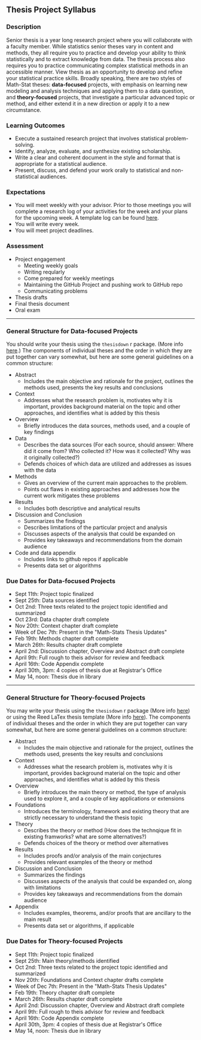 ## Thesis Project Syllabus

### Description

Senior thesis is a year long research project where you will collaborate with a faculty member. While statistics senior theses vary in content and methods, they all require you to practice and develop your ability to think statistically and to extract knowledge from data.  The thesis process also requires you to practice communicating complex statistical methods in an accessible manner.  View thesis as an opportunity to develop and refine your statistical practice skills. Broadly speaking, there are two styles of Math-Stat theses: **data-focused** projects, with emphasis on learning new modeling and analysis techniques and applying them to a data question, and **theory-focused** projects, that investigate a particular advanced topic or method, and either extend it in a new direction or apply it to a new circumstance.

### Learning Outcomes

* Execute a sustained research project that involves statistical problem-solving.
* Identify, analyze, evaluate, and synthesize existing scholarship.
* Write a clear and coherent document in the style and format that is appropriate for a statistical audience.
* Present, discuss, and defend your work orally to statistical and non-statistical audiences.

### Expectations

* You will meet weekly with your advisor.  Prior to those meetings you will complete a research log of your activities for the week and your plans for the upcoming week.  A template log can be found [here](https://github.com/Reed-Statistics/thesis/blob/master/template_log.md).  
* You will write every week.  
* You will meet project deadlines.

### Assessment

* Project engagement
    + Meeting weekly goals
    + Writing reqularly
    + Come prepared for weekly meetings
    + Maintaining the GitHub Project and pushing work to GitHub repo
    + Communicating problems
* Thesis drafts
* Final thesis document
* Oral exam

************************************



### General Structure for Data-focused Projects

You should write your thesis using the `thesisdown` r package. (More info [here](https://github.com/ismayc/thesisdown).) The components of individual theses and the order in which they are put together can vary somewhat, but here are some general guidelines on a common structure:

* Abstract
    + Includes the main objective and rationale for the project, outlines the methods used, presents the key results and conclusions
* Context
    + Addresses what the research problem is, motivates why it is important, provides background material on the topic and other approaches, and identifies what is added by this thesis   
* Overview
    + Briefly introduces the data sources, methods used, and a couple of key findings
* Data
    + Describes the data sources (For each source, should answer: Where did it come from? Who collected it? How was it collected? Why was it originally collected?)
    + Defends choices of which data are utilized and addresses as issues with the data
* Methods 
    + Gives an overview of the current main approaches to the problem.
    + Points out flaws in existing approaches and addresses how the current work mitigates these problems
* Results
    + Includes both descriptive and analytical results
* Discussion and Conclusion
    + Summarizes the findings
    + Describes limitations of the particular project and analysis
    + Discusses aspects of the analysis that could be expanded on
    + Provides key takeaways and recommendations from the domain audience
* Code and data appendix
    + Includes links to github repos if applicable
    + Presents data set or algorithms

### Due Dates for Data-focused Projects

* Sept 11th: Project topic finalized
* Sept 25th: Data sources identified
* Oct 2nd: Three texts related to the project topic identified and summarized
* Oct 23rd: Data chapter draft complete
* Nov 20th: Context chapter draft complete
* Week of Dec 7th: Present in the "Math-Stats Thesis Updates"
* Feb 19th: Methods chapter draft complete
* March 26th: Results chapter draft complete
* April 2nd: Discussion chapter, Overview and Abstract draft complete
* April 9th: Full rough to theis advisor for review and feedback
* April 16th: Code Appendix complete 
* April 30th, 3pm: 4 copies of thesis due at Registrar's Office
* May 14, noon: Thesis due in library

******************************************************


### General Structure for Theory-focused Projects

You may write your thesis using the `thesisdown` r package (More info [here](https://github.com/ismayc/thesisdown)) or using the Reed LaTex thesis template (More info [here](https://www.reed.edu/cis/help/LaTeX/thesis.html)). The components of individual theses and the order in which they are put together can vary somewhat, but here are some general guidelines on a common structure:

* Abstract
    + Includes the main objective and rationale for the project, outlines the methods used, presents the key results and conclusions
* Context
    + Addresses what the research problem is, motivates why it is important, provides background material on the topic and other approaches, and identifies what is added by this thesis   
* Overview
    + Briefly introduces the main theory or method, the type of analysis used to explore it, and a couple of key applications or extensions
* Foundations
    + Introduces the terminology, framework and existing theory that are strictly necessary to understand the thesis topic
* Theory
    + Describes the theory or method (How does the technqique fit in existing framworks? what are some alternatives?)
    + Defends choices of the theory or method over alternatives
* Results
    + Includes proofs and/or analysis of the main conjectures
    + Provides relevant examples of the theory or method
* Discussion and Conclusion
    + Summarizes the findings
    + Discusses aspects of the analysis that could be expanded on, along with limitations
    + Provides key takeaways and recommendations from the domain audience
* Appendix
    + Includes examples, theorems, and/or proofs that are ancillary to the main result
    + Presents data set or algorithms, if applicable

### Due Dates for Theory-focused Projects

* Sept 11th: Project topic finalized
* Sept 25th: Main theory/methods identified
* Oct 2nd: Three texts related to the project topic identified and summarized
* Nov 20th: Foundations and Context chapter drafts complete
* Week of Dec 7th: Present in the "Math-Stats Thesis Updates"
* Feb 19th: Theory chapter draft complete
* March 26th: Results chapter draft complete
* April 2nd: Discussion chapter, Overview and Abstract draft complete
* April 9th: Full rough to theis advisor for review and feedback
* April 16th: Code Appendix complete 
* April 30th, 3pm: 4 copies of thesis due at Registrar's Office
* May 14, noon: Thesis due in library
